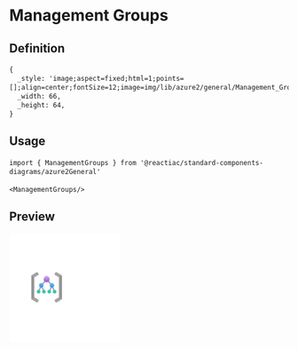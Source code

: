 # Management Groups

## Definition

```
{
  _style: 'image;aspect=fixed;html=1;points=[];align=center;fontSize=12;image=img/lib/azure2/general/Management_Groups.svg;strokeColor=none;',
  _width: 66,
  _height: 64,
}
```

## Usage

```
import { ManagementGroups } from '@reactiac/standard-components-diagrams/azure2General'

<ManagementGroups/>
```

## Preview

<img src="./management-groups.png" width="200"/>
